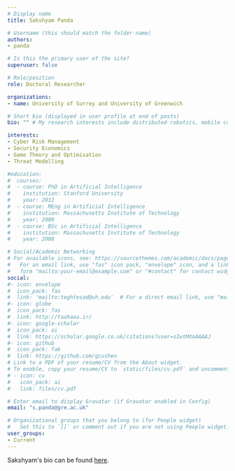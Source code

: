 ```yaml
---
# Display name
title: Sakshyam Panda

# Username (this should match the folder name)
authors:
- panda

# Is this the primary user of the site?
superuser: false

# Role/position
role: Doctoral Researcher

organizations:
- name: University of Surrey and University of Greenwich

# Short bio (displayed in user profile at end of posts)
bio: "" # My research interests include distributed robotics, mobile computing and programmable matter.

interests:
- Cyber Risk Management
- Security Economics
- Game Theory and Optimisation
- Threat Modelling

#education:
#  courses:
#  - course: PhD in Artificial Intelligence
#    institution: Stanford University
#    year: 2012
#  - course: MEng in Artificial Intelligence
#    institution: Massachusetts Institute of Technology
#    year: 2009
#  - course: BSc in Artificial Intelligence
#    institution: Massachusetts Institute of Technology
#    year: 2008

# Social/Academic Networking
# For available icons, see: https://sourcethemes.com/academic/docs/page-builder/#icons
#   For an email link, use "fas" icon pack, "envelope" icon, and a link in the
#   form "mailto:your-email@example.com" or "#contact" for contact widget.
social:
#- icon: envelope
#  icon_pack: fas
#  link: 'mailto:teghtesad@uh.edu'  # For a direct email link, use "mailto:test@example.org".
#- icon: globe
#  icon_pack: fas
#  link: http://taahaaa.ir/
#- icon: google-scholar
#  icon_pack: ai
#  link: https://scholar.google.co.uk/citations?user=sIwtMXoAAAAJ
#- icon: github
#  icon_pack: fab
#  link: https://github.com/gcushen
# Link to a PDF of your resume/CV from the About widget.
# To enable, copy your resume/CV to `static/files/cv.pdf` and uncomment the lines below.
# - icon: cv
#   icon_pack: ai
#   link: files/cv.pdf

# Enter email to display Gravatar (if Gravatar enabled in Config)
email: "s.panda@gre.ac.uk"

# Organizational groups that you belong to (for People widget)
#   Set this to `[]` or comment out if you are not using People widget.
user_groups:
- Current
---
```


Sakshyam's bio can be found [here](https://sakshyampanda.com/).
